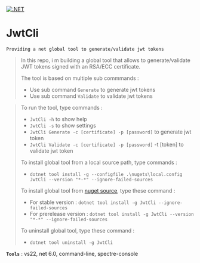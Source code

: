 [![.NET](https://github.com/aimenux/JwtCli/actions/workflows/ci.yml/badge.svg)](https://github.com/aimenux/JwtCli/actions/workflows/ci.yml)

# JwtCli
```
Providing a net global tool to generate/validate jwt tokens
```

> In this repo, i m building a global tool that allows to generate/validate JWT tokens signed with an RSA/ECC certificate.
>
> The tool is based on multiple sub commmands :
> - Use sub command `Generate` to generate jwt tokens
> - Use sub command `Validate` to validate jwt tokens

>
> To run the tool, type commands :
> - `JwtCli -h` to show help
> - `JwtCli -s` to show settings
> - `JwtCli Generate -c [certificate] -p [password]` to generate jwt token
> - `JwtCli Validate -c [certificate] -p [password]` -t [token] to validate jwt token
>
>
> To install global tool from a local source path, type commands :
> - `dotnet tool install -g --configfile .\nugets\local.config JwtCli --version "*-*" --ignore-failed-sources`
>
> To install global tool from [nuget source](https://www.nuget.org/packages/JwtCli), type these command :
> - For stable version : `dotnet tool install -g JwtCli --ignore-failed-sources`
> - For prerelease version : `dotnet tool install -g JwtCli --version "*-*" --ignore-failed-sources`
>
> To uninstall global tool, type these command :
> - `dotnet tool uninstall -g JwtCli`
>
>

**`Tools`** : vs22, net 6.0, command-line, spectre-console